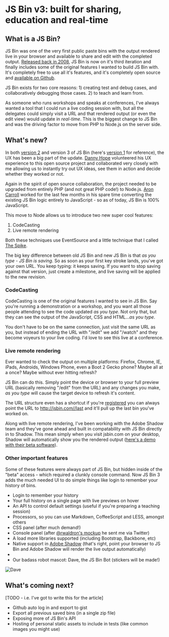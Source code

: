 # JS Bin v3: built for sharing, education and real-time

## What is a JS Bin?

JS Bin was one of the very first public paste bins with the output rendered live in your browser and available to share and edit with the completed output. [Released back in 2008](http://remysharp.com/2008/10/06/js-bin-for-collaborative-javascript-debugging/), JS Bin is now on it's third iteration and finally includes some of the original features I wanted to build JS Bin with.  It's completely free to use all it's features, and it's completely open source and [available on Github](http://github.com/remy/jsbin).

JS Bin exists for two core reasons: 1) creating test and debug cases, and collaboratively debugging those cases. 2) to teach and learn from.

As someone who runs workshops and speaks at conferences, I've always wanted a tool that I could run a live coding session with, but all the delegates could simply visit a URL and that rendered output (or even the edit view) would update in *real-time*. This is the biggest change to JS Bin and was the driving factor to move from PHP to Node.js on the server side.

## What's new?

In both [version 2](http://2.jsbin.com) and version 3 of JS Bin (here's [version 1](http://1.jsbin.com) for reference), the UX has been a big part of the update. [Danny Hope]() volunteered his UX experience to this open source project and collaborated very closely with me allowing us to instantly try out UX ideas, see them in action and decide whether they worked or not.

Again in the spirit of open source collaboration, the project needed to be upgraded from entirely PHP (and not great PHP code!) to Node.js. [Aron Carroll]() worked for the last few months in his spare time converting the existing JS Bin logic entirely to JavaScript - so as of today, JS Bin is 100% JavaScript.

This move to Node allows us to introduce two new super cool features:

1. CodeCasting
2. Live remote rendering

Both these techniques use EventSource and a little technique that I called [The Spike](https://github.com/remy/jsbin/blob/feature/node/public/js/spike.js).

The big key difference between old JS Bin and new JS Bin is that *as you type - JS Bin is saving*. So as soon as your first key stroke lands, you've got your own URL. You keep typing: it keeps saving. If you want to stop saving against that version, just create a milestone, and live saving will be applied to the new revision.

### CodeCasting

CodeCasting is one of the original features I wanted to see in JS Bin. Say you're running a demonstration or a workshop, and you want all those people attending to see the code updated *as you type*. Not only that, but they can see the output of the JavaScript, CSS and HTML...*as you type*. 

You don't have to be on the same connection, just visit the same URL as you, but instead of ending the URL with "/edit" we add "/watch" and they become voyeurs to your live coding. I'd love to see this live at a conference.

### Live remote rendering

Ever wanted to check the output on multiple platforms: Firefox, Chrome, IE, iPads, Androids, Windows Phone, even a Boot 2 Gecko phone? Maybe all at a once? Maybe without ever hitting refresh? 

JS Bin can do this. Simply point the device or browser to your full preview URL (basically removing "/edit" from the URL) and any changes you make, *as you type* will cause the target device to refresh it's content.

The URL structure even has a shortcut if you're [registered](http://jsbin.com/#register) you can always point the URL to [http://jsbin.com/<username>/last](http://jsbin.com/rem/last) and it'll pull up the last bin you've worked on.

Along with live remote rendering, I've been working with the Adobe Shadow team and they've gone ahead and built in compatability with JS Bin directly in to Shadow. This mean simply when you visit jsbin.com on your desktop, Shadow will automatically show you the rendered output ([here's a demo with their beta software]()).

### Other important features

Some of these features were always part of JS Bin, but hidden inside of the "beta" access - which required a clunkly console command. Now JS Bin 3 adds the much needed UI to do simple things like login to remember your history of bins.

- Login to remember your history
- Your full history on a single page with live previews on hover
- An API to control default settings (useful if you're preparing a teaching session)
- Processors, so you can use Markdown, CoffeeScript and LESS, amongst others
- CSS panel (after much demand!)
- Console panel (after [@rwaldron's mockup](https://twitter.com/rwaldron/status/179568063660826624) he sent me via Twitter)
- A load more libraries supported (including Bootstrap, Backbone, etc)
- Native support in [Adobe Shadow](http://labs.adobe.com/technologies/shadow/) (that's right, point your browser to JS Bin and Adobe Shadow will render the live output automatically)
- 
- Our badass robot mascot: Dave, the JS Bin Bot (stickers will be made!)

![Dave](http://3.jsbin.com/images/logo.png)

## What's coming next?

[TODO - i.e. I've got to write this for the article]

- Github auto log in and export to gist
- Export all previous saved bins (in a single zip file)
- Exposing more of JS Bin's API
- Hosting of personal static assets to include in tests (like common images you might use)














